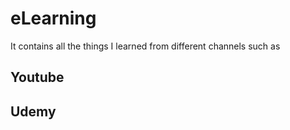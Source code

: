 # eLearning
It contains all the things I learned from different channels such as
## Youtube
## Udemy
